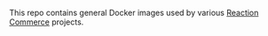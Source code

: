 This repo contains general Docker images used by various [Reaction Commerce](https://www.reactioncommerce.com/index) projects.
